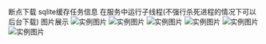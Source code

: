断点下载 sqlite缓存任务信息 在服务中运行子线程(不强行杀死进程的情况下可以后台下载)
图片展示
![实例图片](Down/READIMG/WechatIMG206.jpeg)
![实例图片](Down/READIMG/WechatIMG205.jpeg)
![实例图片](Down/READIMG/WechatIMG207.jpeg)
![实例图片](Down/READIMG/WechatIMG208.jpeg)
![实例图片](Down/READIMG/WechatIMG209.jpeg)
![实例图片](Down/READIMG/WechatIMG210.jpeg)